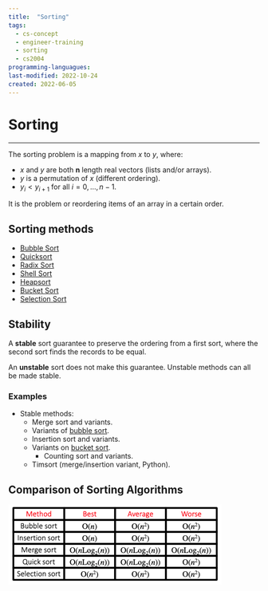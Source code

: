 ```yaml
---
title:  "Sorting"
tags:
  - cs-concept
  - engineer-training
  - sorting
  - cs2004
programming-languagues:
last-modified: 2022-10-24
created: 2022-06-05
---
```

# Sorting
---
The sorting problem is a mapping from $x$ to $y$, where:
- $x$ and $y$ are both **n** length real vectors (lists and/or arrays).
- $y$ is a permutation of $x$ (different ordering).
- $y_i < y_{i+1}$ for all $i = 0, ..., n-1$.

It is the problem or reordering items of an array in a certain order.

## Sorting methods
- [Bubble Sort](notes/general/bubble-sort.md)
- [Quicksort](notes/general/quicksort.md)
- [Radix Sort](notes/university/radix-sort.md)
- [Shell Sort](notes/general/shell-sort.md)
- [Heapsort](notes/general/heapsort.md)
- [Bucket Sort](notes/general/bucket-sort.md)
- [Selection Sort](notes/university/selection-sort.md)

## Stability
A **stable** sort guarantee to preserve the ordering from a first sort, where the second sort finds the records to be equal.

An **unstable** sort does not make this guarantee. Unstable methods can all be made stable.

### Examples
- Stable methods:
    - Merge sort and variants.
    - Variants of [bubble sort](notes/general/bubble-sort.md).
    - Insertion sort and variants.
    - Variants on [bucket sort](notes/general/bucket-sort.md).
        - Counting sort and variants.
    - Timsort (merge/insertion variant, Python).

## Comparison of Sorting Algorithms
![Screenshot 2022-10-24 at 17.11.12](notes/images/Screenshot%202022-10-24%20at%2017.11.12.png)